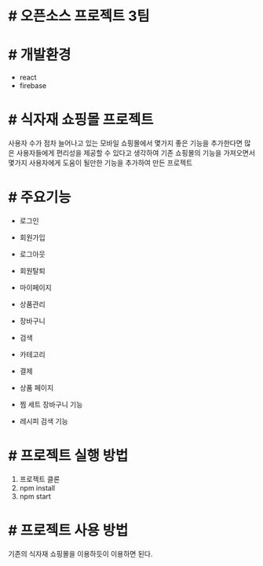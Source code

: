 
# # 오픈소스 프로젝트 3팀

# # 개발환경
* react
* firebase

# # 식자재 쇼핑몰 프로젝트
사용자 수가 점차 늘어나고 있는 모바일 쇼핑몰에서 몇가지 좋은 기능을 추가한다면 많은 사용자들에게 편리성을 제공할 수 있다고 생각하여 
기존 쇼핑몰의 기능을 가져오면서 몇가지 사용자에게 도움이 될만한 기능을 추가하여 만든 프로젝트


# # 주요기능

* 로그인

* 회원가입

* 로그아웃

* 회원탈퇴

* 마이페이지

* 상품관리

* 장바구니

* 검색

* 카테고리

* 결제 

* 상품 페이지

* 찜 세트 장바구니 기능

* 레시피 검색 기능


# # 프로젝트 실행 방법
1. 프로젝트 클론
2. npm install
3. npm start

# # 프로젝트 사용 방법
기존의 식자재 쇼핑몰을 이용하듯이 이용하면 된다.

# #


  
